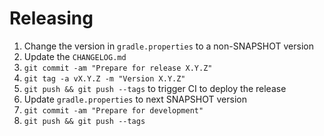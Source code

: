 # Releasing

1. Change the version in `gradle.properties` to a non-SNAPSHOT version
2. Update the `CHANGELOG.md`
3. `git commit -am "Prepare for release X.Y.Z"`
4. `git tag -a vX.Y.Z -m "Version X.Y.Z"`
5. `git push && git push --tags` to trigger CI to deploy the release
7. Update `gradle.properties` to next SNAPSHOT version
8. `git commit -am "Prepare for development"`
9. `git push && git push --tags`